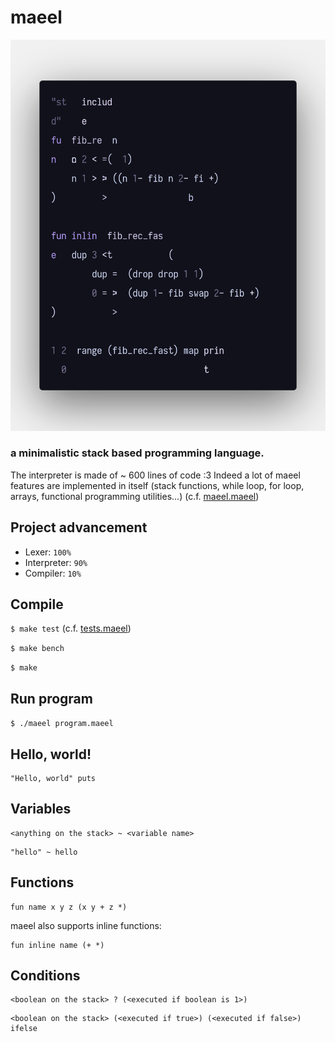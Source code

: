 # maeel

![](./preview.png)

### a minimalistic stack based programming language.

The interpreter is made of ~ 600 lines of code :3 Indeed a lot of maeel features are implemented in itself (stack functions, while loop, for loop, arrays, functional programming utilities...) (c.f. [maeel.maeel](maeel.maeel))

## Project advancement

- Lexer: `100%`
- Interpreter: `90%`
- Compiler: `10%`

## Compile

`$ make test` (c.f. [tests.maeel](./stdlib/tests.maeel))

`$ make bench`

`$ make`

## Run program

`$ ./maeel program.maeel`

## Hello, world!

```
"Hello, world" puts
```

## Variables

```
<anything on the stack> ~ <variable name>
```

```
"hello" ~ hello
```

## Functions

```
fun name x y z (x y + z *)
```

maeel also supports inline functions:

```
fun inline name (+ *)
```

## Conditions

```
<boolean on the stack> ? (<executed if boolean is 1>)
```

```
<boolean on the stack> (<executed if true>) (<executed if false>) ifelse
```
